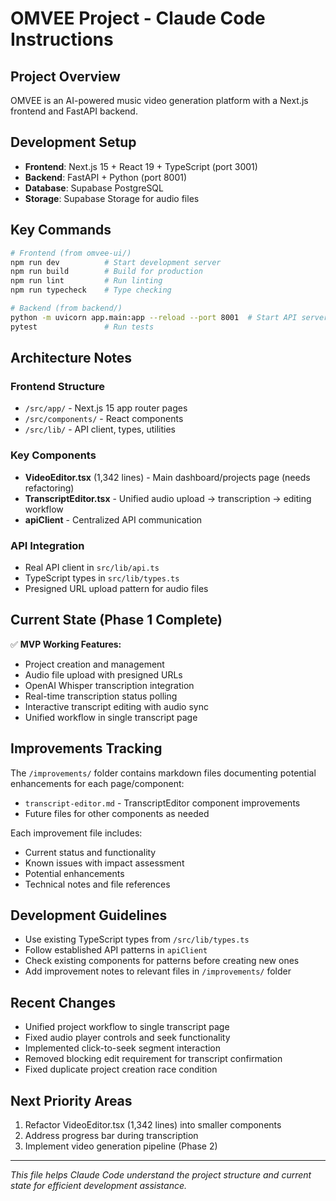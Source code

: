 # OMVEE Project - Claude Code Instructions

## Project Overview
OMVEE is an AI-powered music video generation platform with a Next.js frontend and FastAPI backend.

## Development Setup
- **Frontend**: Next.js 15 + React 19 + TypeScript (port 3001)
- **Backend**: FastAPI + Python (port 8001)
- **Database**: Supabase PostgreSQL
- **Storage**: Supabase Storage for audio files

## Key Commands
```bash
# Frontend (from omvee-ui/)
npm run dev          # Start development server
npm run build        # Build for production
npm run lint         # Run linting
npm run typecheck    # Type checking

# Backend (from backend/)
python -m uvicorn app.main:app --reload --port 8001  # Start API server
pytest               # Run tests
```

## Architecture Notes

### Frontend Structure
- `/src/app/` - Next.js 15 app router pages
- `/src/components/` - React components
- `/src/lib/` - API client, types, utilities

### Key Components
- **VideoEditor.tsx** (1,342 lines) - Main dashboard/projects page (needs refactoring)
- **TranscriptEditor.tsx** - Unified audio upload → transcription → editing workflow
- **apiClient** - Centralized API communication

### API Integration
- Real API client in `src/lib/api.ts`
- TypeScript types in `src/lib/types.ts`
- Presigned URL upload pattern for audio files

## Current State (Phase 1 Complete)
✅ **MVP Working Features:**
- Project creation and management
- Audio file upload with presigned URLs
- OpenAI Whisper transcription integration
- Real-time transcription status polling
- Interactive transcript editing with audio sync
- Unified workflow in single transcript page

## Improvements Tracking
The `/improvements/` folder contains markdown files documenting potential enhancements for each page/component:

- `transcript-editor.md` - TranscriptEditor component improvements
- Future files for other components as needed

Each improvement file includes:
- Current status and functionality
- Known issues with impact assessment
- Potential enhancements
- Technical notes and file references

## Development Guidelines
- Use existing TypeScript types from `/src/lib/types.ts`
- Follow established API patterns in `apiClient`
- Check existing components for patterns before creating new ones
- Add improvement notes to relevant files in `/improvements/` folder

## Recent Changes
- Unified project workflow to single transcript page
- Fixed audio player controls and seek functionality
- Implemented click-to-seek segment interaction
- Removed blocking edit requirement for transcript confirmation
- Fixed duplicate project creation race condition

## Next Priority Areas
1. Refactor VideoEditor.tsx (1,342 lines) into smaller components
2. Address progress bar during transcription
3. Implement video generation pipeline (Phase 2)

---
*This file helps Claude Code understand the project structure and current state for efficient development assistance.*